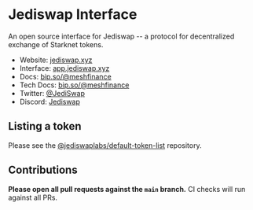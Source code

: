 # Jediswap Interface

An open source interface for Jediswap -- a protocol for decentralized exchange of Starknet tokens.

- Website: [jediswap.xyz](https://www.jediswap.xyz/)
- Interface: [app.jediswap.xyz](https://app.jediswap.xyz/)
- Docs: [bip.so/@meshfinance](https://bip.so/@meshfinance/public)
- Tech Docs: [bip.so/@meshfinance](https://bip.so/meshfinance/integration-docs-12236c/public)
- Twitter: [@JediSwap](https://twitter.com/JediSwap)
- Discord: [Jediswap](https://discord.com/invite/jediswap)

## Listing a token

Please see the
[@jediswaplabs/default-token-list](https://github.com/jediswaplabs/default-token-list)
repository.

## Contributions

**Please open all pull requests against the `main` branch.**
CI checks will run against all PRs.

